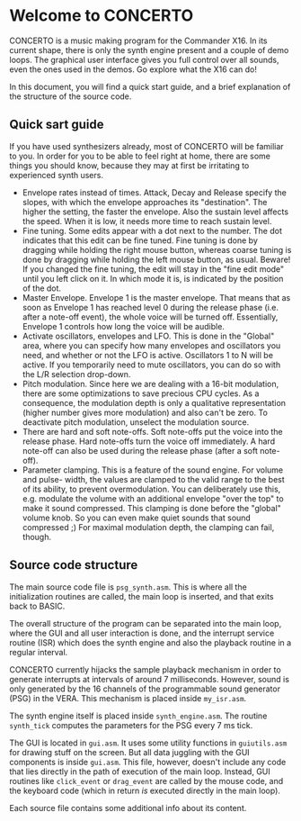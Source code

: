 # Welcome to CONCERTO

CONCERTO is a music making program for the Commander X16. In its current shape,
there is only the synth engine present and a couple of demo loops. The graphical
user interface gives you full control over all sounds, even the ones used in the
demos. Go explore what the X16 can do!

In this document, you will find a quick start guide, and a brief explanation of
the structure of the source code.

## Quick sart guide

If you have used synthesizers already, most of CONCERTO will be familiar to you.
In order for you to be able to feel right at home, there are some things you should
know, because they may at first be irritating to experienced synth users.

* Envelope rates instead of times. Attack, Decay and Release specify the slopes,
  with which the envelope approaches its "destination". The higher the setting,
  the faster the envelope. Also the sustain level affects the speed. When it is
  low, it needs more time to reach sustain level.
* Fine tuning. Some edits appear with a dot next to the number.
  The dot indicates that this edit can be fine tuned. Fine tuning is done
  by dragging while holding the right mouse button, whereas coarse tuning
  is done by dragging while holding the left mouse button, as usual.
  Beware! If you changed the fine tuning, the edit will stay in the "fine edit
  mode" until you left click on it. In which mode it is, is indicated by the
  position of the dot.
* Master Envelope. Envelope 1 is the master envelope. That means that as soon as
  Envelope 1 has reached level 0 during the release phase (i.e. after a note-off
  event), the whole voice will be turned off. Essentially, Envelope 1 controls
  how long the voice will be audible.
* Activate oscillators, envelopes and LFO. This is done in the "Global" area,
  where you can specify how many envelopes and oscillators you need, and whether
  or not the LFO is active. Oscillators 1 to N will be active. If you temporarily
  need to mute oscillators, you can do so with the L/R selection drop-down.
* Pitch modulation. Since here we are dealing with a 16-bit modulation, there are
  some optimizations to save precious CPU cycles. As a consequence, the modulation
  depth is only a qualitative representation (higher number gives more modulation)
  and also can't be zero. To deactivate pitch modulation, unselect the modulation
  source.
* There are hard and soft note-offs. Soft note-offs put the voice into the release
  phase. Hard note-offs turn the voice off immediately. A hard note-off can also
  be used during the release phase (after a soft note-off).
* Parameter clamping. This is a feature of the sound engine. For volume and pulse-
  width, the values are clamped to the valid range to the best of its ability, to
  prevent overmodulation. You can deliberately use this, e.g. modulate the volume
  with an additional envelope "over the top" to make it sound compressed.
  This clamping is done before the "global" volume knob. So you can even make
  quiet sounds that sound compressed ;)
  For maximal modulation depth, the clamping can fail, though.

## Source code structure

The main source code file is ```psg_synth.asm```. This is where all the
initialization routines are called, the main loop is inserted, and that exits back
to BASIC.

The overall structure of the program can be separated into the main loop, where
the GUI and all user interaction is done, and the interrupt service routine (ISR)
which does the synth engine and also the playback routine in a regular interval.

CONCERTO currently hijacks the sample playback mechanism in order to generate
interrupts at intervals of around 7 milliseconds. However, sound is only generated
by the 16 channels of the programmable sound generator (PSG) in the VERA.
This mechanism is placed inside ```my_isr.asm```.

The synth engine itself is placed inside ```synth_engine.asm```. The routine
```synth_tick``` computes the parameters for the PSG every 7 ms tick.

The GUI is located in ```gui.asm```. It uses some utility functions in
```guiutils.asm``` for drawing stuff on the screen. But all data juggling with the
GUI components is inside ```gui.asm```. This file, however, doesn't include any
code that lies directly in the path of execution of the main loop. Instead, GUI
routines like ```click_event``` or ```drag_event``` are called by the mouse code,
and the keyboard code (which in return *is* executed directly in the main loop).

Each source file contains some additional info about its content.
